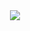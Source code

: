 <div align="center">
    <img  src="https://github-readme-stats.vercel.app/api/top-langs/?username=lzxqaq&hide_title=true&hide_border=true&layout=compact&langs_count=6&text_color=000&icon_color=fff&bg_color=0,52fa5a,4dfcff,c64dff&theme=graywhite" />
</div>

